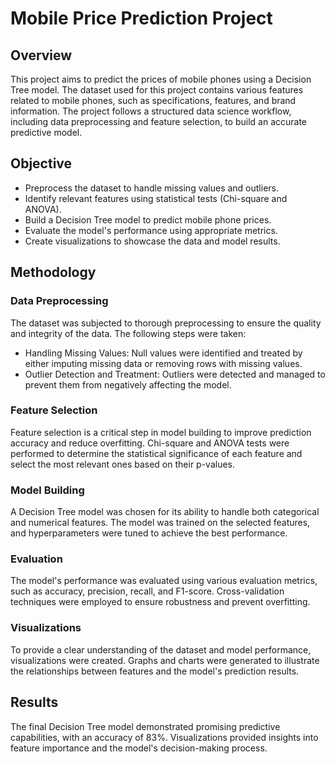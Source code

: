 # Mobile Price Prediction Project

## Overview

This project aims to predict the prices of mobile phones using a Decision Tree model. The dataset used for this project contains various features related to mobile phones, such as specifications, features, and brand information. The project follows a structured data science workflow, including data preprocessing and feature selection, to build an accurate predictive model.

## Objective

- Preprocess the dataset to handle missing values and outliers.
- Identify relevant features using statistical tests (Chi-square and ANOVA).
- Build a Decision Tree model to predict mobile phone prices.
- Evaluate the model's performance using appropriate metrics.
- Create visualizations to showcase the data and model results.

## Methodology

### Data Preprocessing

The dataset was subjected to thorough preprocessing to ensure the quality and integrity of the data. The following steps were taken:

- Handling Missing Values: Null values were identified and treated by either imputing missing data or removing rows with missing values.
- Outlier Detection and Treatment: Outliers were detected and managed to prevent them from negatively affecting the model.

### Feature Selection

Feature selection is a critical step in model building to improve prediction accuracy and reduce overfitting. Chi-square and ANOVA tests were performed to determine the statistical significance of each feature and select the most relevant ones based on their p-values.

### Model Building

A Decision Tree model was chosen for its ability to handle both categorical and numerical features. The model was trained on the selected features, and hyperparameters were tuned to achieve the best performance.

### Evaluation

The model's performance was evaluated using various evaluation metrics, such as accuracy, precision, recall, and F1-score. Cross-validation techniques were employed to ensure robustness and prevent overfitting.

### Visualizations

To provide a clear understanding of the dataset and model performance, visualizations were created. Graphs and charts were generated to illustrate the relationships between features and the model's prediction results.

## Results

The final Decision Tree model demonstrated promising predictive capabilities, with an accuracy of 83%. Visualizations provided insights into feature importance and the model's decision-making process.


